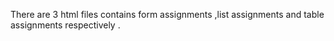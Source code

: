 There are 3  html files contains form assignments ,list assignments and table assignments respectively .
